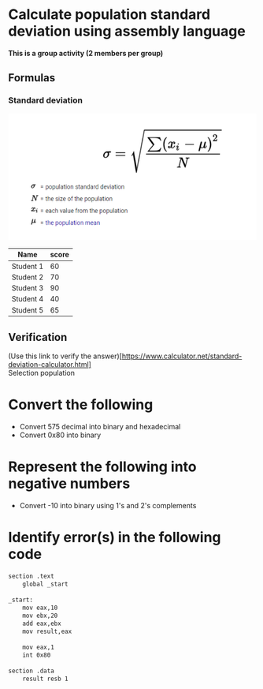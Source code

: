 # Calculate population standard deviation using assembly language

__This is a group activity (2 members per group)__

## Formulas

### Standard deviation
![Standard deviation](https://github.com/d-khan/assembly/blob/main/SD.PNG?raw=true)

|Name|score|
|----|-------|
|Student 1|60|
|Student 2|70|
|Student 3|90|
|Student 4|40|
|Student 5|65|

## Verification
(Use this link to verify the answer)[https://www.calculator.net/standard-deviation-calculator.html]  
Selection population

# Convert the following
- Convert 575 decimal into binary and hexadecimal
- Convert 0x80 into binary

# Represent the following into negative numbers
- Convert -10 into binary using 1's and 2's complements

# Identify error(s) in the following code
```assembly
section .text
    global _start

_start:
    mov eax,10
    mov ebx,20
    add eax,ebx
    mov result,eax
    
    mov eax,1
    int 0x80

section .data
    result resb 1
```


